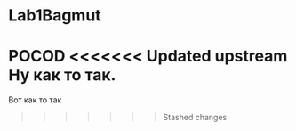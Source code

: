 # Lab1Bagmut
POCOD
<<<<<<< Updated upstream
Ну как то так.
=======
Вот как то так
>>>>>>> Stashed changes

